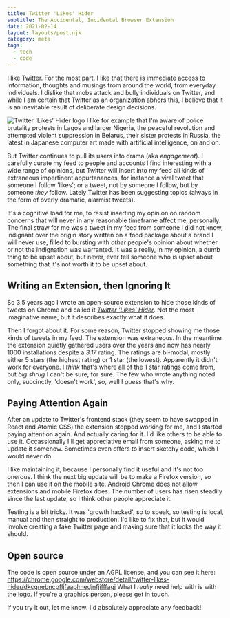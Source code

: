 ```yaml
---
title: Twitter 'Likes' Hider
subtitle: The Accidental, Incidental Browser Extension
date: 2021-02-14
layout: layouts/post.njk
category: meta
tags:
  - tech
  - code
---
```


<!-- @format -->

I like Twitter. For the most part. I like that there is immediate access to information, thoughts and musings from around the world, from everyday individuals. I dislike that mobs attack and bully individuals on Twitter, and while I am certain that Twitter as an organization abhors this, I believe that it is an inevitable result of deliberate design decisions.

![Twitter 'Likes' Hider logo](/img/twitterLikesHiderLogo.png) I like for example that I'm aware of police brutality protests in Lagos and larger Nigeria, the peaceful revolution and attempted violent suppression in Belarus, their sister protests in Russia, the latest in Japanese computer art made with artificial intelligence, on and on.

But Twitter continues to pull its users into drama (aka _engagement_). I carefully curate my feed to people and accounts I find interesting with a wide range of opinions, but Twitter will insert into my feed all kinds of extraneous impertinent appurtanances, for instance a viral tweet that someone I follow 'likes'; or a tweet, not by someone I follow, but by someone _they_ follow. Lately Twitter has been suggesting topics (always in the form of overly dramatic, alarmist tweets).

It's a cognitive load for me, to resist inserting my opinion on random concerns that will never in any reasonable timeframe affect me, personally. The final straw for me was a tweet in my feed from someone I did not know, indignant over the origin story written on a food package about a brand I will never use, filled to bursting with _other_ people's opinion about whether or not the indignation was warranted. It was a really, in my opinion, a dumb thing to be upset about, but never, ever tell someone who is upset about something that it's not worth it to be upset about.

## Writing an Extension, then Ignoring It

So 3.5 years ago I wrote an open-source extension to hide those kinds of tweets on Chrome and called it [_Twitter 'Likes' Hider_](https://chrome.google.com/webstore/detail/twitter-likes-hider/dkcgnebncpfljfaaplmedjnfjifffagj). Not the most imaginative name, but it describes exactly what it does.

Then I forgot about it. For some reason, Twitter stopped showing me those kinds of tweets in my feed. The extension was extraneous. In the meantime the extension quietly gathered users over the years and now has nearly 1000 installations despite a _3.17_ rating. The ratings are bi-modal, mostly either 5 stars (the highest rating) or 1 star (the lowest). Apparently it didn't work for everyone. I _think_ that's where all of the 1 star ratings come from, but _big shrug_ I can't be sure, for sure. The few who wrote anything noted only, succinctly, 'doesn't work', so, well I _guess_ that's why.

## Paying Attention Again

After an update to Twitter's frontend stack (they seem to have swapped in React and Atomic CSS) the extension stopped working for me, and I started paying attention again. And actually caring for it. I'd like others to be able to use it. Occassionally I'll get appreciative email from someone, asking me to update it somehow. Sometimes even offers to insert sketchy code, which I would never do.

I like maintaining it, because I personally find it useful and it's not too onerous. I think the next big update will be to make a Firefox version, so then I can use it on the mobile site. Android Chrome does not allow extensions and mobile Firefox does. The number of users has risen steadily since the last update, so I think other people appreciate it.

Testing is a bit tricky. It was 'growth hacked', so to speak, so testing is local, manual and then straight to production. I'd like to fix that, but it would involve creating a fake Twitter page and making sure that it looks the way it should.

## Open source

The code is open source under an AGPL license, and you can see it here: <https://chrome.google.com/webstore/detail/twitter-likes-hider/dkcgnebncpfljfaaplmedjnfjifffagj> What I _really_ need help with is with the logo. If you're a graphics person, please get in touch.

If you try it out, let me know. I'd absolutely appreciate any feedback!
